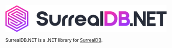 ![SurrealDB.NET](SurrealDB.NETLogo.png)

SurrealDB.NET is a .NET library for [SurrealDB](https://surrealdb.com/).
